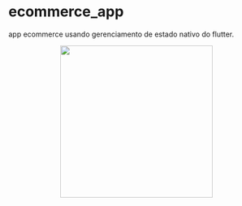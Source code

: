 # ecommerce_app

app ecommerce usando gerenciamento de estado nativo do flutter.

<p align="center">
  <img src="https://user-images.githubusercontent.com/6609513/261380846-f992451c-1b6c-44e8-936a-02d6d9be8ab4.jpg" width="300">
</p>
